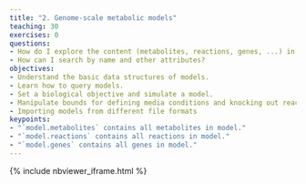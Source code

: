 ```yaml
---
title: "2. Genome-scale metabolic models"
teaching: 30
exercises: 0
questions:
- How do I explore the content (metabolites, reactions, genes, ...) in a model?
- How can I search by name and other attributes?
objectives:
- Understand the basic data structures of models.
- Learn how to query models.
- Set a biological objective and simulate a model.
- Manipulate bounds for defining media conditions and knocking out reactions
- Importing models from different file formats
keypoints:
- "`model.metabolites` contains all metabolites in model."
- "`model.reactions` contains all reactions in model."
- "`model.genes` contains all genes in model."
---
```


{% include nbviewer_iframe.html %}
